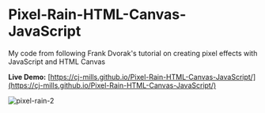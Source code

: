 # Pixel-Rain-HTML-Canvas-JavaScript
 My code from following Frank Dvorak's tutorial on creating pixel effects with JavaScript and HTML Canvas

**Live Demo:** [https://cj-mills.github.io/Pixel-Rain-HTML-Canvas-JavaScript/](https://cj-mills.github.io/Pixel-Rain-HTML-Canvas-JavaScript/)

![pixel-rain-2](./images/pixel-rain-2.gif)

